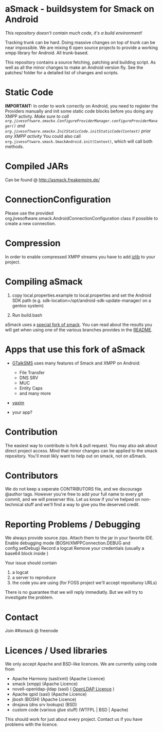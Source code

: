 aSmack - buildsystem for Smack on Android
=========================================

*This repository doesn't contain much code, it's a build environment!*

Tracking trunk can be hard. Doing massive changes on top of trunk can be
near impossible. We are mixing 6 open source projects to provide a working
xmpp library for Android. All trunk-based.

This repository contains a source fetching, patching and building script.
As well as all the minor changes to make an Android version fly.
See the patches/ folder for a detailed list of changes and scripts.

Static Code
===========

**IMPORTANT:** In order to work correctly on Android, you need to register the Providers manually and init some static code blocks before you doing any XMPP activty. *Make sure to call `org.jivesoftware.smackx.ConfigureProviderManager.configureProviderManager()` and `org.jivesoftware.smackx.InitStaticCode.initStaticCode(Context)` prior any XMPP activity*
You could also call `org.jivesoftware.smack.SmackAndroid.init(Context)`, which will call both methods.


Compiled JARs
=============
Can be found @ http://asmack.freakempire.de/

ConnectionConfiguration
=======================
Please use the provided org.jivesoftware.smack.AndroidConnectionConfiguration class if possible to create a new connection.

Compression
===========
In order to enable compressed XMPP streams you have to add [jzlib](http://www.jcraft.com/jzlib/) to your project.

Compiling aSmack
================

1. copy local.properties.example to local.properties and set the Android SDK path (e.g. sdk-location=/opt/android-sdk-update-manager/ on a gentoo system)

2. Run build.bash

aSmack uses a [special fork of smack](https://github.com/Flowdalic/smack). You can read about the results you will get when using one of the various branches provides in the [README](https://github.com/Flowdalic/smack/blob/smack_extended/README.markdown).

Apps that use this fork of aSmack
=================================
- [GTalkSMS](http://code.google.com/p/gtalksms/) uses many features of Smack and XMPP on Android:
    - File Transfer
    - DNS SRV
    - MUC
    - Entity Caps
    - and many more 

- [yaxim](https://github.com/ge0rg/yaxim)
- your app?

Contribution
============

The easiest way to contribute is fork & pull request. You may also ask about
direct project access. Mind that minor changes can be applied to the smack
repository. You'll most likly want to help out on smack, not on aSmack.

Contributors
============

We do not keep a seperate CONTRIBUTORS file, and we discourage @author tags.
However you're free to add your full name to every git commit, and we will
preserver this. Let us know if you've helped on non-technical stuff and we'll
find a way to give you the deserved credit.

Reporting Problems / Debugging
==============================

We always provide source zips. Attach them to the jar in your favorite IDE.
Enable debugging mode (BOSH/XMPPConnection.DEBUG and config.setDebug)
Record a logcat
Remove your credentials (usually a base64 block inside <auth></auth>)

Your issue should contain
1. a logcat
2. a server to reproduce
3. the code you are using (for FOSS project we'll accept reposituroy URLs)

There is no guarantee that we will reply immediatly. But we will try to
investigate the problem.

Contact
=======
Join ##smack @ freenode

Licences / Used libraries
=========================

We only accept Apache and BSD-like licences.
We are currently using code from

 * Apache Harmony (sasl/xml) (Apache Licence)
 * smack (xmpp) (Apache Licence)
 * novell-openldap-jldap (sasl) ( [OpenLDAP Licence][1] )
 * Apache qpid (sasl) (Apache Licence)
 * jbosh (BOSH) (Apache Licence)
 * dnsjava (dns srv lookups) (BSD)
 * custom code (various glue stuff) (WTFPL | BSD | Apache)

This should work for just about every project. Contact us if you have problems
with the licence.

  [1]: http://www.openldap.org/devel/cvsweb.cgi/~checkout~/LICENSE?rev=1.23.2.1&hideattic=1&sortbydate=0  "OpenLDAP Licence"

